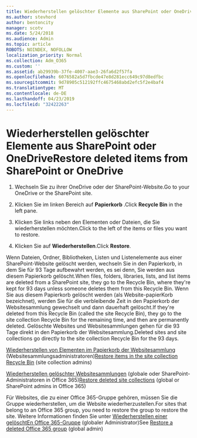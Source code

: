 ```yaml
---
title: Wiederherstellen gelöschter Elemente aus SharePoint oder OneDrive
ms.author: stevhord
author: bentoncity
manager: scotv
ms.date: 5/24/2018
ms.audience: Admin
ms.topic: article
ROBOTS: NOINDEX, NOFOLLOW
localization_priority: Normal
ms.collection: Adm_O365
ms.custom: ''
ms.assetid: ab29939b-37fe-4007-aae3-26fa6d2f57fa
ms.openlocfilehash: 6076582a5d7fbcde47e8d281ecc649c97d8edfbc
ms.sourcegitcommit: 9d78905c512192ffc4675468abd2efc5f2e4baf4
ms.translationtype: MT
ms.contentlocale: de-DE
ms.lasthandoff: 04/23/2019
ms.locfileid: "32422263"
---
```

# <a name="restore-deleted-items-from-sharepoint-or-onedrive"></a><span data-ttu-id="2d993-102">Wiederherstellen gelöschter Elemente aus SharePoint oder OneDrive</span><span class="sxs-lookup"><span data-stu-id="2d993-102">Restore deleted items from SharePoint or OneDrive</span></span>

1. <span data-ttu-id="2d993-103">Wechseln Sie zu ihrer OneDrive oder der SharePoint-Website.</span><span class="sxs-lookup"><span data-stu-id="2d993-103">Go to your OneDrive or the SharePoint site.</span></span>
    
2. <span data-ttu-id="2d993-104">Klicken Sie im linken Bereich auf **Papierkorb** .</span><span class="sxs-lookup"><span data-stu-id="2d993-104">Click **Recycle Bin** in the left pane.</span></span> 
    
3. <span data-ttu-id="2d993-105">Klicken Sie links neben den Elementen oder Dateien, die Sie wiederherstellen möchten.</span><span class="sxs-lookup"><span data-stu-id="2d993-105">Click to the left of the items or files you want to restore.</span></span>
    
4. <span data-ttu-id="2d993-106">Klicken Sie auf **Wiederherstellen**.</span><span class="sxs-lookup"><span data-stu-id="2d993-106">Click **Restore**.</span></span> 
    
<span data-ttu-id="2d993-107">Wenn Dateien, Ordner, Bibliotheken, Listen und Listenelemente aus einer SharePoint-Website gelöscht werden, wechseln Sie in den Papierkorb, in dem Sie für 93 Tage aufbewahrt werden, es sei denn, Sie werden aus diesem Papierkorb gelöscht.</span><span class="sxs-lookup"><span data-stu-id="2d993-107">When files, folders, libraries, lists, and list items are deleted from a SharePoint site, they go to the Recycle Bin, where they're kept for 93 days unless someone deletes them from this Recycle Bin.</span></span> <span data-ttu-id="2d993-108">Wenn Sie aus diesem Papierkorb gelöscht werden (als Website-papierKorb bezeichnet), werden Sie für die verbleibende Zeit in den Papierkorb der Websitesammlung gewechselt und dann dauerhaft gelöscht.</span><span class="sxs-lookup"><span data-stu-id="2d993-108">If they're deleted from this Recycle Bin (called the site Recycle Bin), they go to the site collection Recycle Bin for the remaining time, and then are permanently deleted.</span></span> <span data-ttu-id="2d993-109">Gelöschte Websites und Websitesammlungen gehen für die 93 Tage direkt in den Papierkorb der Websitesammlung.</span><span class="sxs-lookup"><span data-stu-id="2d993-109">Deleted sites and site collections go directly to the site collection Recycle Bin for the 93 days.</span></span>
  
<span data-ttu-id="2d993-110">[Wiederherstellen von Elementen im Papierkorb der Websitesammlung](https://go.microsoft.com/fwlink/?linkid=867800) (Websitesammlungsadministratoren)</span><span class="sxs-lookup"><span data-stu-id="2d993-110">[Restore items in the site collection Recycle Bin](https://go.microsoft.com/fwlink/?linkid=867800) (site collection admins)</span></span> 
  
<span data-ttu-id="2d993-111">[Wiederherstellen gelöschter Websitesammlungen](https://go.microsoft.com/fwlink/?linkid=867660) (globale oder SharePoint-Administratoren in Office 365)</span><span class="sxs-lookup"><span data-stu-id="2d993-111">[Restore deleted site collections](https://go.microsoft.com/fwlink/?linkid=867660) (global or SharePoint admins in Office 365)</span></span> 
  
<span data-ttu-id="2d993-112">Für Websites, die zu einer Office 365-Gruppe gehören, müssen Sie die Gruppe wiederherstellen, um die Website wiederherzustellen.</span><span class="sxs-lookup"><span data-stu-id="2d993-112">For sites that belong to an Office 365 group, you need to restore the group to restore the site.</span></span> <span data-ttu-id="2d993-113">Weitere Informationen finden Sie unter [Wiederherstellen einer gelöschtEn Office 365-Gruppe](https://go.microsoft.com/fwlink/?linkid=867802) (globaler Administrator)</span><span class="sxs-lookup"><span data-stu-id="2d993-113">See [Restore a deleted Office 365 group](https://go.microsoft.com/fwlink/?linkid=867802) (global admin)</span></span> 
  

